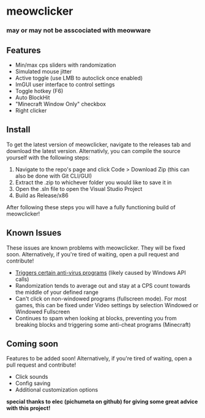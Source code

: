 # meowclicker
### may or may not be asscociated with meowware

## Features
- Min/max cps sliders with randomization
- Simulated mouse jitter
- Active toggle (use LMB to autoclick once enabled)
- ImGUI user interface to control settings
- Toggle hotkey (F6)
- Auto BlockHit
- "Minecraft Window Only" checkbox
- Right clicker

## Install
To get the latest version of meowclicker, navigate to the releases tab and download the latest version.
Alternativly, you can compile the source yourself with the following steps:

1. Navigate to the repo's page and click Code > Download Zip (this can also be done with Git CLI/GUI)
2. Extract the .zip to whichever folder you would like to save it in
3. Open the .sln file to open the Visual Studio Project
4. Build as Release/x86

After following these steps you will have a fully functioning build of meowclicker!

## Known Issues
These issues are known problems with meowclicker. They will be fixed soon.
Alternatively, if you're tired of waiting, open a pull request and contribute!

- [Triggers certain anti-virus programs](https://www.virustotal.com/gui/file/97e670383a7dc272621a864006caea17b203324e3b57fa6807b070cfc9337fa4?nocache=1) (likely caused by Windows API calls)
- Randomization tends to average out and stay at a CPS count towards the middle of your defined range
- Can't click on non-windowed programs (fullscreen mode). For most games, this can be fixed under Video settings by selection Windowed or Windowed Fullscreen
- Continues to spam when looking at blocks, preventing you from breaking blocks and triggering some anti-cheat programs (Minecraft)

## Coming soon
Features to be added soon!
Alternatively, if you're tired of waiting, open a pull request and contribute!

- Click sounds
- Config saving
- Additional customization options

**special thanks to elec (pichumeta on github) for giving some great advice with this project!**

